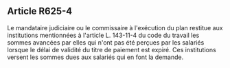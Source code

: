 Article R625-4
----
Le mandataire judiciaire ou le commissaire à l'exécution du plan restitue aux
institutions mentionnées à l'article L. 143-11-4 du code du travail les sommes
avancées par elles qui n'ont pas été perçues par les salariés lorsque le délai
de validité du titre de paiement est expiré. Ces institutions versent les sommes
dues aux salariés qui en font la demande.

